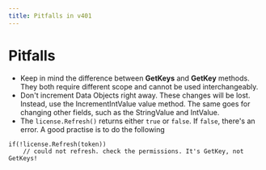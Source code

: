 ```yaml
---
title: Pitfalls in v401
---
```


# Pitfalls
* Keep in mind the difference between **GetKeys** and **GetKey** methods. They both require different scope and cannot be used interchangeably.
* Don't increment Data Objects right away. These changes will be lost. Instead, use the IncrementIntValue value method. The same goes for changing other fields, such as the StringValue and IntValue.
* The `license.Refresh()` returns either `true` or `false`. If `false`, there's an error. A good practise is to do the following
```
if(!license.Refresh(token))
    // could not refresh. check the permissions. It's GetKey, not GetKeys!
```
